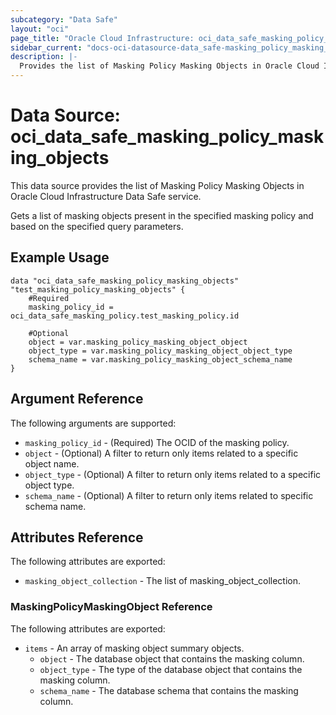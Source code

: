 ```yaml
---
subcategory: "Data Safe"
layout: "oci"
page_title: "Oracle Cloud Infrastructure: oci_data_safe_masking_policy_masking_objects"
sidebar_current: "docs-oci-datasource-data_safe-masking_policy_masking_objects"
description: |-
  Provides the list of Masking Policy Masking Objects in Oracle Cloud Infrastructure Data Safe service
---
```


# Data Source: oci_data_safe_masking_policy_masking_objects
This data source provides the list of Masking Policy Masking Objects in Oracle Cloud Infrastructure Data Safe service.

Gets a list of masking objects present in the specified masking policy and based on the specified query parameters. 


## Example Usage

```hcl
data "oci_data_safe_masking_policy_masking_objects" "test_masking_policy_masking_objects" {
	#Required
	masking_policy_id = oci_data_safe_masking_policy.test_masking_policy.id

	#Optional
	object = var.masking_policy_masking_object_object
	object_type = var.masking_policy_masking_object_object_type
	schema_name = var.masking_policy_masking_object_schema_name
}
```

## Argument Reference

The following arguments are supported:

* `masking_policy_id` - (Required) The OCID of the masking policy.
* `object` - (Optional) A filter to return only items related to a specific object name.
* `object_type` - (Optional) A filter to return only items related to a specific object type.
* `schema_name` - (Optional) A filter to return only items related to specific schema name.


## Attributes Reference

The following attributes are exported:

* `masking_object_collection` - The list of masking_object_collection.

### MaskingPolicyMaskingObject Reference

The following attributes are exported:

* `items` - An array of masking object summary objects.
	* `object` - The database object that contains the masking column.
	* `object_type` - The type of the database object that contains the masking column.
	* `schema_name` - The database schema that contains the masking column.

